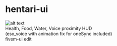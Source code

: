 # hentari-ui
![alt text](https://i.imgur.com/VvyehvF.png)<br/>
Health, Food, Water, Voice proximity HUD<br/>
(esx_voice with animation fix for oneSync included)<br/>
fivem-ui edit
